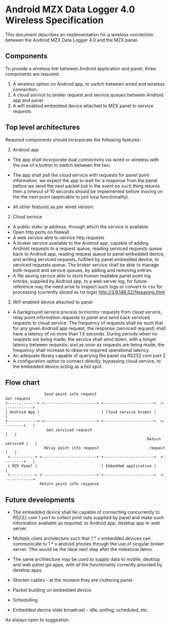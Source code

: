 # Android MZX Data Logger 4.0 Wireless Specification

This document describes an implementation for a wireless connection between the Android MZX Data Logger 4.0 and the MZX panel.

## Components

To provide a wireless link between Android application and panel, three components are required:  

1. A wireless option on Android app, to switch between wired and wireless connection.
2. A cloud service to broker request and service queues between Android app and panel
3. A wifi enabled embedded device attached to MZX panel to service requests

## Top level architectures

Required components should incorporate the following features:  

1. Android app
* The app shall incorporate dual connectivity via wired or wireless with the use of a button to switch between the two.
* The app shall poll the cloud service with requests for panel point information, we expect the app to wait for a response from the panel before we send the next packet but in the event no such thing returns then a timeout of 10 seconds should be implemented before moving on the the next point (applicable to poll loop functionality).

* All other features as per wired version.

2. Cloud service

* A public static ip address, through which the service is available.
* Open http ports on firewall
* A web service able to service http requests
* A broker service available to the Android app, capable of adding Android requests to a request queue, reading serviced requests queue back to Android app, reading request queue to panel embedded device, and writing serviced requests, fulfilled by panel embedded device, to serviced requests queue. The broker service shall be able to manage both request and service queues, by adding and removing entries
* A file saving service able to store human readable panel point log entries, supplied by Android app, to a web server log, for future reference may the need arise to inspect such logs or convert to csv for processing (currently stored as txt logs)
http://3.9.146.52/filesaving.html

3. Wifi enabled device attached to panel

* A background service process to monitor requests from cloud service, relay point information requests to panel and send back serviced requests to cloud service. The frequency of requests shall be such that for any given Android app request, the response (serviced request) shall have a latency of no more than 1.5 seconds. During periods when no requests are being made, the service shall wind down, with a longer latency between requests, and as soon as requests are being made, the frequency shall increase to observe required operational latency.
* An adequate library capable of querying the panel via RS232 com port 2
* A configuration option to connect directly, bypassing cloud service, to the embedded device acting as a hot spot.

## Flow chart

```
                 Send point info request                              Get request
+-------------+ +-----------------------> +----------------------+  <-------------+
| Android App |                           | Cloud service broker |                |
+-------------+ <-----------------------+ +----------------------+  <---------+   |
                  Get serviced request                                        |   |
                                                              Return serviced |   |
                 Relay point info request                      request        |   |
 +-----------+ <------------------------+ +----------------------+  +---------+   |
 | MZX Panel |                            | Embedded application |                |
 +-----------+ +------------------------> +----------------------+  +-------------+
               Return point info response
```
## Future developments

* The embedded device shall be capable of connecting concurrently to RS232 com 1 port to collect print outs supplied by panel and make such information available as required, to Android app, desktop app or web server.

* Multiple client architecture such that 1 * x embedded devices can communicate to 1 * x android phones through the use of singular broker server. This would be the ideal next step after the milestone demo.

* The same architecture may be used to supply data to mobile, desktop and web panel gui apps, with all the functionality currently provided by desktop apps.

* Shorten cables - at the moment they are cluttering panel.

* Packet building on embedded device.

* Schedulling.

* Embedded device state broadcast - idle, polling, scheduled, etc.

As always open to suggestion.
